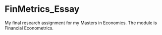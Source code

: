 # FinMetrics_Essay
 My final research assignment for my Masters in Economics. The module is Financial Econometrics. 
